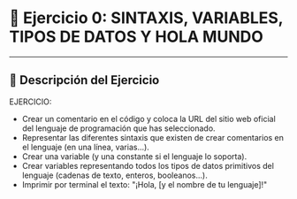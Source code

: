 # 📝 Ejercicio 0: SINTAXIS, VARIABLES, TIPOS DE DATOS Y HOLA MUNDO

---

## 📌 Descripción del Ejercicio

EJERCICIO:
- Crear un comentario en el código y coloca la URL del sitio web oficial del lenguaje de programación que has seleccionado.
- Representar las diferentes sintaxis que existen de crear comentarios en el lenguaje (en una línea, varias...).
- Crear una variable (y una constante si el lenguaje lo soporta).
- Crear variables representando todos los tipos de datos primitivos del lenguaje (cadenas de texto, enteros, booleanos...).
- Imprimir por terminal el texto: "¡Hola, [y el nombre de tu lenguaje]!"